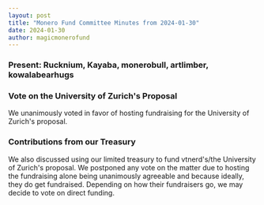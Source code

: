 ```yaml
---
layout: post
title: "Monero Fund Committee Minutes from 2024-01-30"
date: 2024-01-30
author: magicmonerofund
---
```


### Present: Rucknium, Kayaba, monerobull, artlimber, kowalabearhugs

### Vote on the University of Zurich's Proposal

We unanimously voted in favor of hosting fundraising for the University of Zurich's proposal.

### Contributions from our Treasury

We also discussed using our limited treasury to fund vtnerd's/the University of Zurich's proposal. We postponed any vote on the matter due to hosting the fundraising alone being unanimously agreeable and because ideally, they do get fundraised. Depending on how their fundraisers go, we may decide to vote on direct funding.
